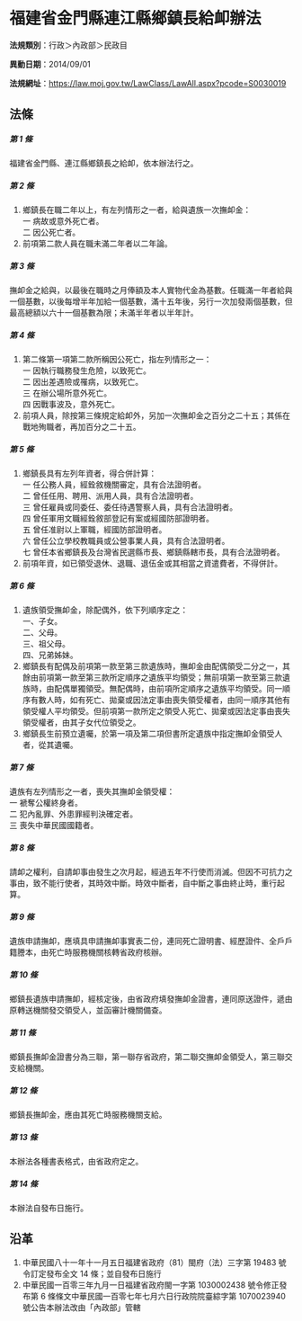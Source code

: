 # 福建省金門縣連江縣鄉鎮長給卹辦法




**法規類別**：行政＞內政部＞民政目

**異動日期**：2014/09/01  

**法規網址**：https://law.moj.gov.tw/LawClass/LawAll.aspx?pcode=S0030019



## 法條
##### 第 1 條
福建省金門縣、連江縣鄉鎮長之給卹，依本辦法行之。

##### 第 2 條
1. 鄉鎮長在職二年以上，有左列情形之一者，給與遺族一次撫卹金：  
一  病故或意外死亡者。  
二  因公死亡者。
1. 前項第二款人員在職未滿二年者以二年論。

##### 第 3 條
撫卹金之給與，以最後在職時之月俸額及本人實物代金為基數。任職滿一年者給與一個基數，以後每增半年加給一個基數，滿十五年後，另行一次加發兩個基數，但最高總額以六十一個基數為限；未滿半年者以半年計。

##### 第 4 條
1. 第二條第一項第二款所稱因公死亡，指左列情形之一：  
一  因執行職務發生危險，以致死亡。  
二  因出差遇險或罹病，以致死亡。  
三  在辦公場所意外死亡。  
四  因戰事波及，意外死亡。
1. 前項人員，除按第三條規定給卹外，另加一次撫卹金之百分之二十五；其係在戰地殉職者，再加百分之二十五。

##### 第 5 條
1. 鄉鎮長具有左列年資者，得合併計算：  
一  任公務人員，經銓敘機關審定，具有合法證明者。  
二  曾任任用、聘用、派用人員，具有合法證明者。  
三  曾任雇員或同委任、委任待遇警察人員，具有合法證明者。  
四  曾任軍用文職經銓敘部登記有案或經國防部證明者。  
五  曾任准尉以上軍職，經國防部證明者。  
六  曾任公立學校教職員或公營事業人員，具有合法證明者。  
七  曾任本省鄉鎮長及台灣省民選縣市長、鄉鎮縣轄市長，具有合法證明者。
1. 前項年資，如已領受退休、退職、退伍金或其相當之資遣費者，不得併計。

##### 第 6 條
1. 遺族領受撫卹金，除配偶外，依下列順序定之：  
一、子女。  
二、父母。  
三、祖父母。  
四、兄弟姊妹。
1. 鄉鎮長有配偶及前項第一款至第三款遺族時，撫卹金由配偶領受二分之一，其餘由前項第一款至第三款所定順序之遺族平均領受；無前項第一款至第三款遺族時，由配偶單獨領受。無配偶時，由前項所定順序之遺族平均領受。同一順序有數人時，如有死亡、拋棄或因法定事由喪失領受權者，由同一順序其他有領受權人平均領受。但前項第一款所定之領受人死亡、拋棄或因法定事由喪失領受權者，由其子女代位領受之。
1. 鄉鎮長生前預立遺囑，於第一項及第二項但書所定遺族中指定撫卹金領受人者，從其遺囑。

##### 第 7 條
遺族有左列情形之一者，喪失其撫卹金領受權：  
一  褫奪公權終身者。  
二  犯內亂罪、外患罪經判決確定者。  
三  喪失中華民國國籍者。

##### 第 8 條
請卹之權利，自請卹事由發生之次月起，經過五年不行使而消滅。但因不可抗力之事由，致不能行使者，其時效中斷。時效中斷者，自中斷之事由終止時，重行起算。

##### 第 9 條
遺族申請撫卹，應填具申請撫卹事實表二份，連同死亡證明書、經歷證件、全戶戶籍謄本，由死亡時服務機關核轉省政府核辦。

##### 第 10 條
鄉鎮長遺族申請撫卹，經核定後，由省政府填發撫卹金證書，連同原送證件，遞由原轉送機關發交領受人，並函審計機關備查。

##### 第 11 條
鄉鎮長撫卹金證書分為三聯，第一聯存省政府，第二聯交撫卹金領受人，第三聯交支給機關。

##### 第 12 條
鄉鎮長撫卹金，應由其死亡時服務機關支給。

##### 第 13 條
本辦法各種書表格式，由省政府定之。

##### 第 14 條
本辦法自發布日施行。

## 沿革
1. 中華民國八十一年十一月五日福建省政府（81）閩府（法）三字第 19483  號令訂定發布全文 14 條；並自發布日施行
1. 中華民國一百零三年九月一日福建省政府閩一字第 1030002438 號令修正發布第 6  條條文中華民國一百零七年七月六日行政院院臺綜字第 1070023940 號公告本辦法改由「內政部」管轄
